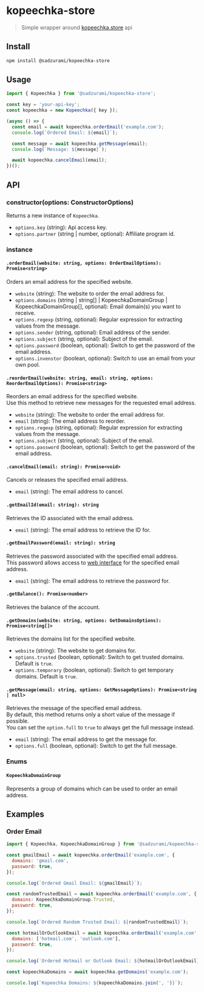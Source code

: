 # kopeechka-store

> Simple wrapper around [kopeechka.store](https://faq.kopeechka.store/) api

## Install

```sh
npm install @sadzurami/kopeechka-store
```

## Usage

```js
import { Kopeechka } from '@sadzurami/kopeechka-store';

const key = 'your-api-key';
const kopeechka = new Kopeechka({ key });

(async () => {
  const email = await kopeechka.orderEmail('example.com');
  console.log(`Ordered Email: ${email}`);

  const message = await kopeechka.getMessage(email);
  console.log(`Message: ${message}`);

  await kopeechka.cancelEmail(email);
})();
```

## API

### constructor(options: ConstructorOptions)

Returns a new instance of `Kopeechka`.

- `options.key` (string): Api access key.
- `options.partner` (string | number, optional): Affiliate program id.

### instance

#### `.orderEmail(website: string, options: OrderEmailOptions): Promise<string>`

Orders an email address for the specified website.

- `website` (string): The website to order the email address for.
- `options.domains` (string | string[] | KopeechkaDomainGroup | KopeechkaDomainGroup[], optional): Email domain(s) you want to receive.
- `options.regexp` (string, optional): Regular expression for extracting values from the message.
- `options.sender` (string, optional): Email address of the sender.
- `options.subject` (string, optional): Subject of the email.
- `options.password` (boolean, optional): Switch to get the password of the email address.
- `options.invenstor` (boolean, optional): Switch to use an email from your own pool.

#### `.reorderEmail(website: string, email: string, options: ReorderEmailOptions): Promise<string>`

Reorders an email address for the specified website.\
Use this method to retrieve new messages for the requested email address.

- `website` (string): The website to order the email address for.
- `email` (string): The email address to reorder.
- `options.regexp` (string, optional): Regular expression for extracting values from the message.
- `options.subject` (string, optional): Subject of the email.
- `options.password` (boolean, optional): Switch to get the password of the email address.

#### `.cancelEmail(email: string): Promise<void>`

Cancels or releases the specified email address.

- `email` (string): The email address to cancel.

#### `.getEmailId(email: string): string`

Retrieves the ID associated with the email address.

- `email` (string): The email address to retrieve the ID for.

#### `.getEmailPassword(email: string): string`

Retrieves the password associated with the specified email address.\
This password allows access to [web interface](https://webmail.kopeechka.store/) for the specified email address.

- `email` (string): The email address to retrieve the password for.

#### `.getBalance(): Promise<number>`

Retrieves the balance of the account.

#### `.getDomains(website: string, options: GetDomainsOptions): Promise<string[]>`

Retrieves the domains list for the specified website.

- `website` (string): The website to get domains for.
- `options.trusted` (boolean, optional): Switch to get trusted domains. Default is `true`.
- `options.temporary` (boolean, optional): Switch to get temporary domains. Default is `true`.

#### `.getMessage(email: string, options: GetMessageOptions): Promise<string | null>`

Retrieves the message of the specified email address.\
By default, this method returns only a short value of the message if possible.\
You can set the `option.full` to `true` to always get the full message instead.

- `email` (string): The email address to get the message for.
- `options.full` (boolean, optional): Switch to get the full message.

### Enums

#### `KopeechkaDomainGroup`

Represents a group of domains which can be used to order an email address.

## Examples

### Order Email

```js
import { Kopeechka, KopeechkaDomainGroup } from '@sadzurami/kopeechka-store';

const gmailEmail = await kopeechka.orderEmail('example.com', {
  domains: 'gmail.com',
  password: true,
});

console.log(`Ordered Gmail Email: ${gmailEmail}`);

const randomTrustedEmail = await kopeechka.orderEmail('example.com', {
  domains: KopeechkaDomainGroup.Trusted,
  password: true,
});

console.log(`Ordered Random Trusted Email: ${randomTrustedEmail}`);

const hotmailOrOutlookEmail = await kopeechka.orderEmail('example.com', {
  domains: ['hotmail.com', 'outlook.com'],
  password: true,
});

console.log(`Ordered Hotmail or Outlook Email: ${hotmailOrOutlookEmail}`);

const kopeechkaDomains = await kopeechka.getDomains('example.com');

console.log(`Kopeechka Domains: ${kopeechkaDomains.join(', ')}`);
```
